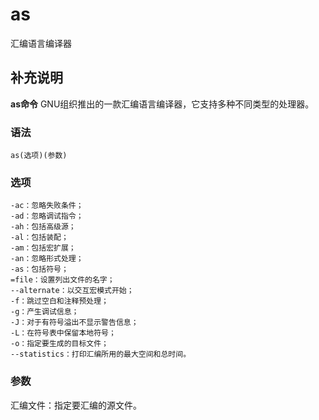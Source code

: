 #  as

汇编语言编译器

##  补充说明

**as命令** GNU组织推出的一款汇编语言编译器，它支持多种不同类型的处理器。

###  语法

    
    
    as(选项)(参数)
    

###  选项

    
    
    -ac：忽略失败条件；
    -ad：忽略调试指令；
    -ah：包括高级源；
    -al：包括装配；
    -am：包括宏扩展；
    -an：忽略形式处理；
    -as：包括符号；
    =file：设置列出文件的名字；
    --alternate：以交互宏模式开始；
    -f：跳过空白和注释预处理；
    -g：产生调试信息；
    -J：对于有符号溢出不显示警告信息；
    -L：在符号表中保留本地符号；
    -o：指定要生成的目标文件；
    --statistics：打印汇编所用的最大空间和总时间。
    

###  参数

汇编文件：指定要汇编的源文件。


